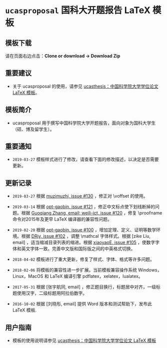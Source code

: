 # `ucasproposal` 国科大开题报告 LaTeX 模板

## 模板下载

请在页面右边点击：**Clone or download -> Download Zip**

## 重要建议

* 关于 ucasproposal 的使用，请参见 [ucasthesis：中国科学院大学学位论文 LaTeX 模板](https://github.com/mohuangrui/ucasthesis)。

## 模板简介
 
* ucasproposal 用于撰写中国科学院大学开题报告，面向对象为国科大学生（硕、博及留学生）。

## 重要通知

* `2019-03-27` 模板样式进行了修改，请查看下面的修改描述，以决定是否需要更新。

## 更新记录

* `2019-03-27` 根据 [muzimuzhi, issue #130](https://github.com/mohuangrui/ucasthesis/issues/130) ，修正对 \voffset 的使用。

* `2019-03-14` 根据 [opt-gaobin, issue #121](https://github.com/mohuangrui/ucasthesis/issues/121) ，修正中文标点使下划线断掉的问题。根据 [Guoqiang Zhang, email; weili-ict, issue #120](https://github.com/mohuangrui/ucasthesis/issues/120) ，修复 \proofname 命令对2015年及更早 LaTeX 编译器的兼容性问题。

* `2019-02-20` 根据 [opt-gaobin, issue #100](https://github.com/mohuangrui/ucasthesis/issues/100) ，增加定理、定义、证明等数学环境。根据 [DRjy, issue #102](https://github.com/mohuangrui/ucasthesis/issues/102) ，调整 \mathcal 字体样式。根据 [zike Liu, email] ，适当缩减目录列表的缩进。根据 [xiaoyaoE, issue #105](https://github.com/mohuangrui/ucasthesis/issues/105) ，使数字字体和英文字体一致。完善中文版和国际版之间的中英格式切换。

* `2018-04-02` 模板进行了重大更新，修复了样式、字体、格式等许多问题。

* `2018-02-06` 将模板的兼容性进一步扩展。当前模板兼容操作系统 Windows，Linux，MacOS 和 LaTeX 编译引擎 pdflatex，xelatex，lualatex。

* `2017-05-31` 根据 [张宇航同, email] ，修正题目换行，标题居中对齐，一级标题使用汉字，二级标题用阿拉伯数字。

* `2016-10-02` 根据 [刘晓彤, email] 提供 Word 版本和测试帮助下，发布此 LaTeX 模板.

## 用户指南

* 模板的使用说明请参见 [ucasthesis：中国科学院大学学位论文 LaTeX 模板](https://github.com/mohuangrui/ucasthesis)

